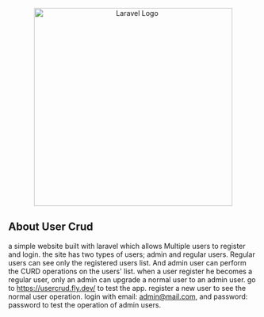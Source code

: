 <p align="center"><a href="https://laravel.com" target="_blank"><img src="https://raw.githubusercontent.com/laravel/art/master/logo-lockup/5%20SVG/2%20CMYK/1%20Full%20Color/laravel-logolockup-cmyk-red.svg" width="400" alt="Laravel Logo"></a></p>

## About User Crud

a simple website built with laravel which allows Multiple users to register and login. the site has two types of users; admin and regular users. Regular users can see only the registered users list. And admin user can perform the CURD operations on the users' list. when a user register he becomes a regular user, only an admin can upgrade a normal user to an admin user. go to https://usercrud.fly.dev/ to test the app. register a new user to see the normal user operation. login with email: admin@mail.com, and password: password to test the operation of admin users.
